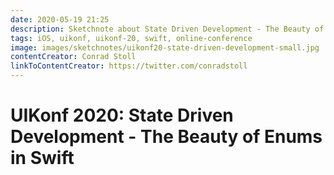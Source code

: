 ```yaml
---
date: 2020-05-19 21:25
description: Sketchnote about State Driven Development - The Beauty of Enums in Swift from UIKonf 2020 (online conference)
tags: iOS, uikonf, uikonf-20, swift, online-conference
image: images/sketchnotes/uikonf20-state-driven-development-small.jpg
contentCreator: Conrad Stoll
linkToContentCreator: https://twitter.com/conradstoll
---
```


# UIKonf 2020: State Driven Development - The Beauty of Enums in Swift
